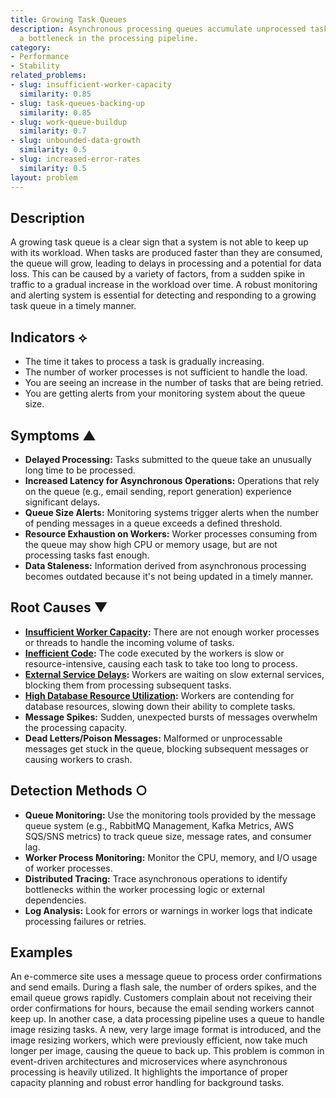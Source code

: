 ```yaml
---
title: Growing Task Queues
description: Asynchronous processing queues accumulate unprocessed tasks, indicating
  a bottleneck in the processing pipeline.
category:
- Performance
- Stability
related_problems:
- slug: insufficient-worker-capacity
  similarity: 0.85
- slug: task-queues-backing-up
  similarity: 0.85
- slug: work-queue-buildup
  similarity: 0.7
- slug: unbounded-data-growth
  similarity: 0.5
- slug: increased-error-rates
  similarity: 0.5
layout: problem
---
```


## Description
A growing task queue is a clear sign that a system is not able to keep up with its workload. When tasks are produced faster than they are consumed, the queue will grow, leading to delays in processing and a potential for data loss. This can be caused by a variety of factors, from a sudden spike in traffic to a gradual increase in the workload over time. A robust monitoring and alerting system is essential for detecting and responding to a growing task queue in a timely manner.

## Indicators ⟡
- The time it takes to process a task is gradually increasing.
- The number of worker processes is not sufficient to handle the load.
- You are seeing an increase in the number of tasks that are being retried.
- You are getting alerts from your monitoring system about the queue size.

## Symptoms ▲

- **Delayed Processing:** Tasks submitted to the queue take an unusually long time to be processed.
- **Increased Latency for Asynchronous Operations:** Operations that rely on the queue (e.g., email sending, report generation) experience significant delays.
- **Queue Size Alerts:** Monitoring systems trigger alerts when the number of pending messages in a queue exceeds a defined threshold.
- **Resource Exhaustion on Workers:** Worker processes consuming from the queue may show high CPU or memory usage, but are not processing tasks fast enough.
- **Data Staleness:** Information derived from asynchronous processing becomes outdated because it's not being updated in a timely manner.

## Root Causes ▼

- **[Insufficient Worker Capacity](insufficient-worker-capacity.md):** There are not enough worker processes or threads to handle the incoming volume of tasks.
- **[Inefficient Code](inefficient-code.md):** The code executed by the workers is slow or resource-intensive, causing each task to take too long to process.
- **[External Service Delays](external-service-delays.md):** Workers are waiting on slow external services, blocking them from processing subsequent tasks.
- **[High Database Resource Utilization](high-database-resource-utilization.md):** Workers are contending for database resources, slowing down their ability to complete tasks.
- **Message Spikes:** Sudden, unexpected bursts of messages overwhelm the processing capacity.
- **Dead Letters/Poison Messages:** Malformed or unprocessable messages get stuck in the queue, blocking subsequent messages or causing workers to crash.

## Detection Methods ○

- **Queue Monitoring:** Use the monitoring tools provided by the message queue system (e.g., RabbitMQ Management, Kafka Metrics, AWS SQS/SNS metrics) to track queue size, message rates, and consumer lag.
- **Worker Process Monitoring:** Monitor the CPU, memory, and I/O usage of worker processes.
- **Distributed Tracing:** Trace asynchronous operations to identify bottlenecks within the worker processing logic or external dependencies.
- **Log Analysis:** Look for errors or warnings in worker logs that indicate processing failures or retries.

## Examples
An e-commerce site uses a message queue to process order confirmations and send emails. During a flash sale, the number of orders spikes, and the email queue grows rapidly. Customers complain about not receiving their order confirmations for hours, because the email sending workers cannot keep up. In another case, a data processing pipeline uses a queue to handle image resizing tasks. A new, very large image format is introduced, and the image resizing workers, which were previously efficient, now take much longer per image, causing the queue to back up. This problem is common in event-driven architectures and microservices where asynchronous processing is heavily utilized. It highlights the importance of proper capacity planning and robust error handling for background tasks.